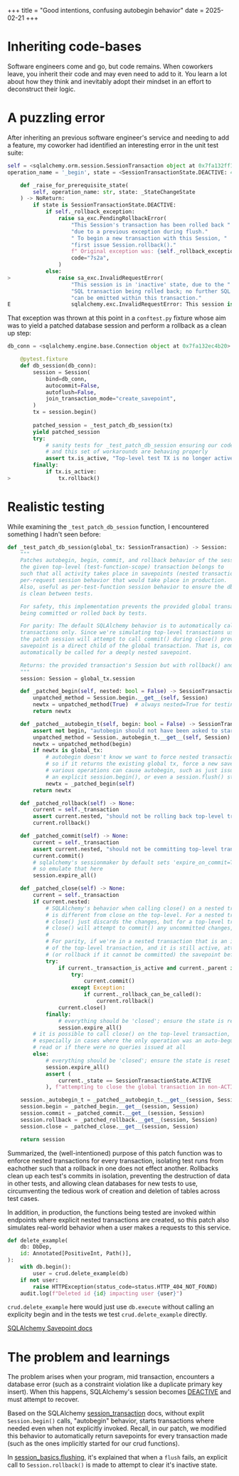 +++
title = "Good intentions, confusing autobegin behavior"
date = 2025-02-21
+++

# Inheriting code-bases
Software engineers come and go, but code remains. When coworkers leave, you inherit their code and may even need to add to it. You learn a lot about how they think and inevitably adopt their mindset in an effort to deconstruct their logic.

# A puzzling error
After inheriting an previous software engineer's service and needing to add a feature, my coworker had identified an interesting error in the unit test suite:

```python
self = <sqlalchemy.orm.session.SessionTransaction object at 0x7fa132ff1d00>
operation_name = '_begin', state = <SessionTransactionState.DEACTIVE: 4>

    def _raise_for_prerequisite_state(
        self, operation_name: str, state: _StateChangeState
    ) -> NoReturn:
        if state is SessionTransactionState.DEACTIVE:
            if self._rollback_exception:
                raise sa_exc.PendingRollbackError(
                    "This Session's transaction has been rolled back "
                    "due to a previous exception during flush."
                    " To begin a new transaction with this Session, "
                    "first issue Session.rollback()."
                    f" Original exception was: {self._rollback_exception}",
                    code="7s2a",
                )
            else:
>               raise sa_exc.InvalidRequestError(
                    "This session is in 'inactive' state, due to the "
                    "SQL transaction being rolled back; no further SQL "
                    "can be emitted within this transaction."
E                   sqlalchemy.exc.InvalidRequestError: This session is in 'inactive' state, due to the SQL transaction being rolled back; no further SQL can be emitted within this transaction.
```

That exception was thrown at this point in a `conftest.py` fixture whose aim was to yield a patched database session and perform a rollback as a clean up step:

```python
db_conn = <sqlalchemy.engine.base.Connection object at 0x7fa132ec4b20>

    @pytest.fixture
    def db_session(db_conn):
        session = Session(
            bind=db_conn,
            autocommit=False,
            autoflush=False,
            join_transaction_mode="create_savepoint",
        )
        tx = session.begin()
    
        patched_session = _test_patch_db_session(tx)
        yield patched_session
        try:
            # sanity tests for _test_patch_db_session ensuring our code
            # and this set of workarounds are behaving properly
            assert tx.is_active, "Top-level test TX is no longer active"
        finally:
            if tx.is_active:
>               tx.rollback()
```

# Realistic testing
While examining the `_test_patch_db_session` function, I encountered something I hadn't seen before:

```python
def _test_patch_db_session(global_tx: SessionTransaction) -> Session:
    """
    Patches autobegin, begin, commit, and rollback behavior of the session
    the given top-level (test-function-scope) transaction belongs to
    such that all activity takes place in savepoints (nested transactions), simulating
    per-request session behavior that would take place in production.
    Also, useful as per-test-function session behavior to ensure the db state
    is clean between tests.

    For safety, this implementation prevents the provided global transaction from
    being committed or rolled back by tests.

    For parity: The default SQLAlchemy behavior is to automatically call commit() on top-level
    transactions only. Since we're simulating top-level transactions using savepoints,
    the patch session will attempt to call commit() during close() provided the current
    savepoint is a direct child of the global transaction. That is, commit() would *not*
    automatically be called for a deeply nested savepoint.

    Returns: the provided transaction's Session but with rollback() and commit() modified internally
    """
    session: Session = global_tx.session

    def _patched_begin(self, nested: bool = False) -> SessionTransaction:
        unpatched_method = Session.begin.__get__(self, Session)
        newtx = unpatched_method(True)  # always nested=True for testing
        return newtx

    def _patched__autobegin_t(self, begin: bool = False) -> SessionTransaction:
        assert not begin, "autobegin should not have been asked to start a new TX"
        unpatched_method = Session._autobegin_t.__get__(self, Session)
        newtx = unpatched_method(begin)
        if newtx is global_tx:
            # autobegin doesn't know we want to force nested transactions,
            # so if it returns the existing global tx, force a new savepoint to be created.
            # various operations can cause autobegin, such as just issuing queries without
            # an explicit session.begin(), or even a session.flush() statement
            newtx = _patched_begin(self)
        return newtx

    def _patched_rollback(self) -> None:
        current = self._transaction
        assert current.nested, "should not be rolling back top-level transaction"
        current.rollback()

    def _patched_commit(self) -> None:
        current = self._transaction
        assert current.nested, "should not be committing top-level transaction"
        current.commit()
        # sqlalchemy's sessionmaker by default sets 'expire_on_commit=True'
        # so emulate that here
        session.expire_all()

    def _patched_close(self) -> None:
        current = self._transaction
        if current.nested:
            # SQLAlchemy's behavior when calling close() on a nested transaction
            # is different from close on the top-level. For a nested transaction,
            # close() just discards the changes, but for a top-level transaction
            # close() will attempt to commit() any uncommitted changes, else rollback().
            #
            # For parity, if we're in a nested transaction that is an immediate child
            # of the top-level transaction, and it is still active, attempt to commit
            # (or rollback if it cannot be committed) the savepoint before closing
            try:
                if current._transaction_is_active and current._parent is global_tx:
                    try:
                        current.commit()
                    except Exception:
                        if current._rollback_can_be_called():
                            current.rollback()
                current.close()
            finally:
                # everything should be 'closed'; ensure the state is reset
                session.expire_all()
        # it is possible to call close() on the top-level transaction,
        # especially in cases where the only operation was an auto-begun
        # read or if there were no queries issued at all
        else:
            # everything should be 'closed'; ensure the state is reset
            session.expire_all()
            assert (
                current._state == SessionTransactionState.ACTIVE
            ), f"attempting to close the global transaction in non-ACTIVE state {current._state}"

    session._autobegin_t = _patched__autobegin_t.__get__(session, Session)
    session.begin = _patched_begin.__get__(session, Session)
    session.commit = _patched_commit.__get__(session, Session)
    session.rollback = _patched_rollback.__get__(session, Session)
    session.close = _patched_close.__get__(session, Session)

    return session
```

Summarized, the (well-intentioned) purpose of this patch function was to enforce nested transactions for every transaction, isolating test runs from eachother such that a rollback in one does not effect another. Rollbacks clean up each test's commits in isolation, preventing the destruction of data in other tests, and allowing clean databases for new tests to use, circumventing the tedious work of creation and deletion of tables across test cases.

In addition, in production, the functions being tested are invoked within endpoints where explicit nested transactions are created, so this patch also simulates real-world behavior when a user makes a requests to this service.

```python
def delete_example(
    db: DbDep,
    id: Annotated[PositiveInt, Path()],
):
    with db.begin():
        user = crud.delete_example(db)
    if not user:
        raise HTTPException(status_code=status.HTTP_404_NOT_FOUND)
    audit.log(f"Deleted id {id} impacting user {user}")
```

`crud.delete_example` here would just use `db.execute` without calling an explicity begin and in the tests we test `crud.delete_example` directly.

[SQLAlchemy Savepoint docs](https://docs.sqlalchemy.org/en/20/orm/session_transaction.html#using-savepoint)

# The problem and learnings
The problem arises when your program, mid transaction, encounters a database error (such as a constraint violation like a duplicate primary key insert). When this happens, SQLAlchemy's session becomes [DEACTIVE](https://github.com/sqlalchemy/sqlalchemy/blob/main/lib/sqlalchemy/orm/session.py#L965-L974) and must attempt to recover.

Based on the SQLAlchemy [session_transaction](https://docs.sqlalchemy.org/en/20/orm/session_transaction.html#explicit-begin) docs, without explit `Session.begin()` calls, "autobegin" behavior, starts transactions where needed even when not explicitly invoked. Recall, in our patch, we modified this behavior to automatically return savepoints for every transaction made (such as the ones implicitly started for our crud functions).

In [session_basics.flushing](https://docs.sqlalchemy.org/en/20/orm/session_basics.html#flushing), it's explained that when a `flush` fails, an explicit call to `Session.rollback()` is made to attempt to clear it's inactive state.
